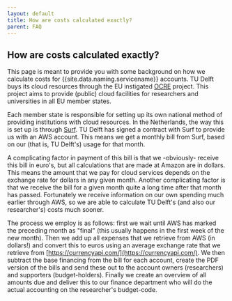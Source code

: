 ```yaml
---
layout: default
title: How are costs calculated exactly?
parent: FAQ
---
```


## How are costs calculated exactly?

This page is meant to provide you with some background on how we calculate costs for {{site.data.naming.servicename}} accounts.
TU Delft buys its cloud resources through the EU instigated [OCRE](https://www.ocre-project.eu/) project. This project aims to provide (public) cloud facilities for researchers and universities in all EU member states. 

Each member state is responsible for setting up its own national method of providing institutions with cloud resources. In the Netherlands, the way this is set up is through [Surf](https://www.surf.nl/). TU Delft has signed a contract with Surf to provide us with an AWS account. This means we get a monthly bill from Surf, based on our (that is, TU Delft's) usage for that month.

A complicating factor in payment of this bill is that we -obviously- receive this bill in euro's, but all calculations that are made at Amazon are in dollars. This means the amount that we pay for cloud services depends on the exchange rate for dollars in any given month. Another complicating factor is that we receive the bill for a given month quite a long time after that month has passed. Fortunately we receive information on our own spending much earlier through AWS, so we are able to calculate TU Delft's (and also our researcher's) costs much sooner.

The process we employ is as follows: first we wait until AWS has marked the preceding month as "final" (this usually happens in the first week of the new month). Then we add up all expenses that we retrieve from AWS (in dollars!) and convert this to euros using an average exchange rate that we retrieve from [https://currencyapi.com/](https://currencyapi.com/). We then subtract the base financing from the bill for each account, create the PDF version of the bills and send these out to the account owners (researchers) and supporters (budget-holders). Finally we create an overview of all amounts due and deliver this to our finance department who will do the actual accounting on the researcher's budget-code.
